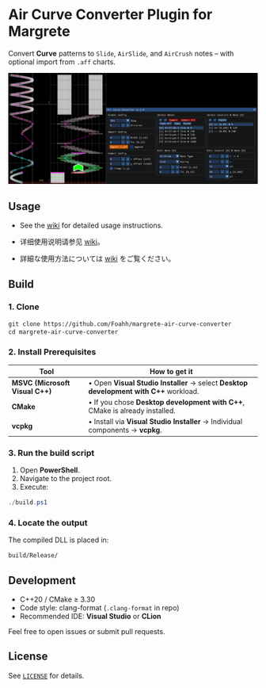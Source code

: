 # Air Curve Converter Plugin for Margrete

Convert **Curve** patterns to `Slide`, `AirSlide`, and `AirCrush` notes – with optional import from `.aff` charts.

![UI](assets/ui.png)

## Usage

- See the [wiki](https://github.com/Foahh/margrete-air-curve-converter/wiki/English) for detailed usage instructions.

- 详细使用说明请参见 [wiki](https://github.com/Foahh/margrete-air-curve-converter/wiki/中文)。

- 詳細な使用方法については [wiki](https://github.com/Foahh/margrete-air-curve-converter/wiki/日本語) をご覧ください。

## Build

### 1. Clone

```console
git clone https://github.com/Foahh/margrete-air-curve-converter
cd margrete-air-curve-converter
```

### 2. Install Prerequisites

| Tool                            | How to get it                                                                          |
|---------------------------------|----------------------------------------------------------------------------------------|
| **MSVC (Microsoft Visual C++)** | • Open **Visual Studio Installer** → select **Desktop development with C++** workload. |
| **CMake**                       | • If you chose **Desktop development with C++**, CMake is already installed.           |
| **vcpkg**                       | • Install via **Visual Studio Installer** → Individual components → **vcpkg**.         |

### 3. Run the build script

1. Open **PowerShell**.
2. Navigate to the project root.
3. Execute:

```powershell
./build.ps1 
```

### 4. Locate the output

The compiled DLL is placed in:

```txt
build/Release/
```

## Development

- C++20 / CMake ≥ 3.30
- Code style: clang-format (`.clang-format` in repo)
- Recommended IDE: **Visual Studio** or **CLion**

Feel free to open issues or submit pull requests.

## License

See [`LICENSE`](LICENSE) for details.
